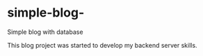 # simple-blog-
Simple blog with database

This blog project was started to develop my backend server skills.  
